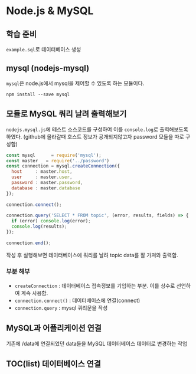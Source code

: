 # Node.js & MySQL

## 학습 준비

`example.sql`로 데이터베이스 생성

## mysql (nodejs-mysql)

`mysql`은 node.js에서 mysql을 제어할 수 있도록 하는 모듈이다.

```
npm install --save mysql
```

## 모듈로 MySQL 쿼리 날려 출력해보기

`nodejs.mysql.js`에 테스트 소스코드를 구성하여 이를 `console.log`로 출력해보도록 하였다.
(github에 올라갈때 호스트 정보가 공개되지않고자 password 모듈을 따로 구성함)


``` javascript
const mysql      = require('mysql');
const master   = require('../password')
const connection = mysql.createConnection({
  host     : master.host,
  user     : master.user,
  password : master.password,
  database : master.database
});
 
connection.connect();
 
connection.query('SELECT * FROM topic', (error, results, fields) => {
  if (error) console.log(error);
  console.log(results);
});
 
connection.end();
```

작성 후 실행해보면 데이터베이스에 쿼리를 날려 topic data를 잘 가져와 출력함.

### 부분 해부

* `createConnection` : 데이터베이스 접속정보를 기입하는 부분. 이를 상수로 선언하여 계속 사용함.
* `connection.connect()` : 데이터베이스에 연결(connect)
* `connection.query` : mysql 쿼리문을 작성

## MySQL과 어플리케이션 연결

기존에 /data에 연결되었던 data들을 MySQL 데이터베이스 데이터로 변경하는 작업

## TOC(list) 데이터베이스 연결